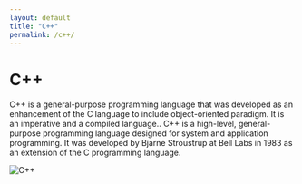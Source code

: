 ```yaml
---
layout: default
title: "C++"
permalink: /c++/
---
```


# C++

C++ is a general-purpose programming language that was developed as an enhancement of the C language to include object-oriented paradigm. It is an imperative and a compiled language.. C++ is a high-level, general-purpose programming language designed for system and application programming. It was developed by Bjarne Stroustrup at Bell Labs in 1983 as an extension of the C programming language.

![C++](https://www.tiobe.com/wp-content/themes/tiobe/tiobe-index/images/C__.png)
